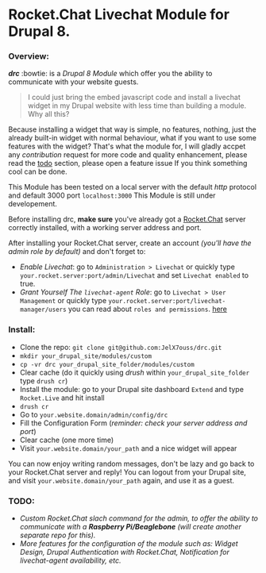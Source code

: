 # Rocket.Chat Livechat Module for Drupal 8.



### Overview:

**_drc_** :bowtie: is a _Drupal 8 Module_ which offer you the ability to communicate with your website guests.

> I could just bring the embed javascript code and install a livechat widget in my Drupal website with less time than building a module. Why all this?

Because installing a widget that way is simple, no features, nothing, just the already built-in widget with normal behaviour, what if you want to use some features with the widget? That's what the module for, I will gladly accpet any _contribution_ request for more code and quality enhancement, please read the [todo](https://github.com/JelX7ouss/drc#todo) section, please open a feature issue If you think something cool can be done.

This Module has been tested on a local server with the default _http_ protocol and default 3000 port `localhost:3000`
This Module is still under developement.

Before installing drc, **make sure** you've already got a [Rocket.Chat](https://github.com/RocketChat/Rocket.Chat) server correctly installed, with a working server address and port.

After installing your Rocket.Chat server, create an account _(you'll have the admin role by default)_ and don't forget to:

- _Enable Livechat_: go to `Administration > Livechat` or quickly type `your.rocket.server:port/admin/Livechat` and set `Livechat enabled` to true.
- _Grant Yourself The `livechat-agent` Role_: go to `Livechat > User Management` or quickly type `your.rocket.server:port/livechat-manager/users` you can read about `roles and permissions`. [here](https://github.com/RocketChat/Rocket.Chat/wiki/Roles-and-Permissions)

### Install:

- Clone the repo: `git clone git@github.com:JelX7ouss/drc.git`
- `mkdir your_drupal_site/modules/custom`
- `cp -vr drc your_drupal_site_folder/modules/custom`
- Clear cache (do it quickly using _drush_ within `your_drupal_site_folder` type `drush cr`) 
- Install the module: go to your Drupal site dashboard `Extend` and type `Rocket.Live` and hit install
- `drush cr`
- Go to `your.website.domain/admin/config/drc`
- Fill the Configuration Form (_reminder: check your server address and port_)
- Clear cache (one more time)
- Visit `your.website.domain/your_path` and a nice widget will appear


You can now enjoy writing random messages, don't be lazy and go back to your Rocket.Chat server and reply!
You can logout from your Drupal site, and visit `your.website.domain/your_path` again, and use it as a guest.



### TODO:

- _Custom Rocket.Chat slach command for the admin, to offer the ability to communicate with a **Raspberry Pi/Beaglebone** (will create another separate repo for this)._
- _More features for the configuration of the module such as: Widget Design, Drupal Authentication with Rocket.Chat, Notification for livechat-agent availability, etc._
